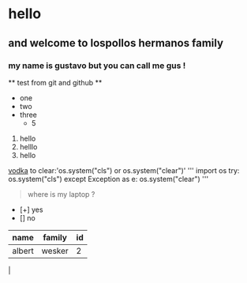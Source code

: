 # hello
## and welcome to lospollos hermanos family 
### my name is gustavo but you can call me gus !
** test from git and github **
- one
- two
- three
  - 5

1. hello
2. helllo
3. hello

[vodka](https://www.google.com/url?sa=i&url=https%3A%2F%2Fsweetandsavorymorsels.com%2Fsexy-get-laid-cocktail%2F&psig=AOvVaw16lH3XExT1fgykuEYfQsSE&ust=1749239238312000&source=images&cd=vfe&opi=89978449&ved=0CBQQjRxqFwoTCMDs2pSG240DFQAAAAAdAAAAABAE)
to clear:'os.system("cls") or os.system("clear")'
'''
import os
try:
  os.system("cls")
except Exception as e:
  os.system("clear")
'''
> where is my laptop ?
- [+] yes
- [] no

|name |family|id|
|-----|------|--|
|albert|wesker|2|
|
